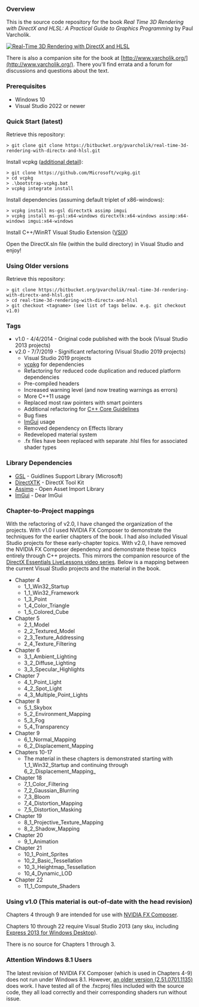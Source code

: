 ### Overview

This is the source code repository for the book *Real Time 3D Rendering with DirectX and HLSL: A Practical Guide to Graphics Programming* by Paul Varcholik.

[![Real-Time 3D Rendering with DirectX and HLSL](http://www.varcholik.org/RealTime3DRendering/BookCover.jpg)](http://www.informit.com/store/real-time-3d-rendering-with-directx-and-hlsl-a-practical-9780321962720)

There is also a companion site for the book at [http://www.varcholik.org/](http://www.varcholik.org/). There you'll find errata and a forum for discussions and questions about the text.

### Prerequisites
* Windows 10
* Visual Studio 2022 or newer

### Quick Start (latest)

Retrieve this repository:
```
> git clone git clone https://bitbucket.org/pvarcholik/real-time-3d-rendering-with-directx-and-hlsl.git
```

Install vcpkg ([additional detail](https://github.com/microsoft/vcpkg)):
```
> git clone https://github.com/Microsoft/vcpkg.git
> cd vcpkg
> .\bootstrap-vcpkg.bat
> vcpkg integrate install
```

Install dependencies (assuming default triplet of x86-windows):
```
> vcpkg install ms-gsl directxtk assimp imgui
> vcpkg install ms-gsl:x64-windows directxtk:x64-windows assimp:x64-windows imgui:x64-windows
```

Install C++/WinRT Visual Studio Extension ([VSIX](https://marketplace.visualstudio.com/items?itemName=CppWinRTTeam.cppwinrt101804264))

Open the DirectX.sln file (within the build directory) in Visual Studio and enjoy!

### Using Older versions

Retrieve this repository:
```
> git clone https://bitbucket.org/pvarcholik/real-time-3d-rendering-with-directx-and-hlsl.git
> cd real-time-3d-rendering-with-directx-and-hlsl
> git checkout <tagname> (see list of tags below. e.g. git checkout v1.0)
```

### Tags
* v1.0 - 4/4/2014 - Original code published with the book (Visual Studio 2013 projects)
* v2.0 - 7/7/2019 - Significant refactoring (Visual Studio 2019 projects)
    * Visual Studio 2019 projects
    * [vcpkg](https://github.com/microsoft/vcpkg) for dependencies
    * Refactoring for reduced code duplication and reduced platform dependencies
    * Pre-compiled headers
    * Increased warning level (and now treating warnings as errors)
	* More C++11 usage
	* Replaced most raw pointers with smart pointers
	* Additional refactoring for [C++ Core Guidelines](https://github.com/isocpp/CppCoreGuidelines/blob/master/CppCoreGuidelines.md) 
	* Bug fixes
    * [ImGui](https://github.com/ocornut/imgui) usage
    * Removed dependency on Effects library
    * Redeveloped material system
    * .fx files have been replaced with separate .hlsl files for associated shader types

### Library Dependencies

* [GSL](https://github.com/Microsoft/GSL) - Guidlines Support Library (Microsoft)
* [DirectXTK](https://github.com/microsoft/DirectXTK) - DirectX Tool Kit
* [Assimp](http://www.assimp.org/) - Open Asset Import Library
* [ImGui](https://github.com/ocornut/imgui) - Dear ImGui

### Chapter-to-Project mappings
With the refactoring of v2.0, I have changed the organization of the projects. With v1.0 I used NVIDIA FX Composer to demonstrate the techniques for the earlier chapters of the book. I had also included Visual Studio projects for these early-chapter topics. With v2.0, I have removed the NVIDIA FX Composer dependency and demonstrate these topics entirely through C++ projects. This mirrors the companion resource of the [DirectX Essentials LiveLessons video series](http://www.safaribooksonline.com/library/view/directx-essentials-livelessons/9780134030036/). Below is a mapping between the current Visual Studio projects and the material in the book.

* Chapter 4
    * 1_1_Win32_Startup
    * 1_1_Win32_Framework
    * 1_3_Point
    * 1_4_Color_Triangle
    * 1_5_Colored_Cube
* Chapter 5
    * 2_1_Model
    * 2_2_Textured_Model
    * 2_3_Texture_Addressing
    * 2_4_Texture_Filtering
* Chapter 6
    * 3_1_Ambient_Lighting
    * 3_2_Diffuse_Lighting
    * 3_3_Specular_Highlights
* Chapter 7
    * 4_1_Point_Light
    * 4_2_Spot_Light
    * 4_3_Multiple_Point_Lights
* Chapter 8
    * 5_1_Skybox
    * 5_2_Environment_Mapping
    * 5_3_Fog
    * 5_4_Transparency
* Chapter 9
    * 6_1_Normal_Mapping
    * 6_2_Displacement_Mapping
* Chapters 10-17
    * The material in these chapters is demonstrated starting with 1_1_Win32_Startup and continuing through 6_2_Displacement_Mapping_
* Chapter 18
    * 7_1_Color_Filtering
    * 7_2_Gaussian_Blurring
    * 7_3_Bloom
    * 7_4_Distortion_Mapping
    * 7_5_Distortion_Masking
* Chapter 19
    * 8_1_Projective_Texture_Mapping
    * 8_2_Shadow_Mapping
* Chapter 20
    * 9_1_Animation
* Chapter 21
    * 10_1_Point_Sprites
    * 10_2_Basic_Tessellation
    * 10_3_Heightmap_Tessellation
    * 10_4_Dynamic_LOD
* Chapter 22
    * 11_1_Compute_Shaders

### Using v1.0 (This material is out-of-date with the head revision)

Chapters 4 through 9 are intended for use with [NVIDIA FX Composer](https://developer.nvidia.com/fx-composer).

Chapters 10 through 22 require Visual Studio 2013 (any sku, including [Express 2013 for Windows Desktop](http://www.visualstudio.com/en-us/products/visual-studio-express-vs.aspx)).

There is no source for Chapters 1 through 3.

### Attention Windows 8.1 Users

The latest revision of NVIDIA FX Composer (which is used in Chapters 4-9) does not run under Windows 8.1. However, [an older version (2.51.0701.1135)](http://www.softpedia.com/progDownload/NVIDIA-FX-Composer-Download-104791.html) does work. I have tested all of the .fxcproj files included with the source code, they all load correctly and their corresponding shaders run without issue.
